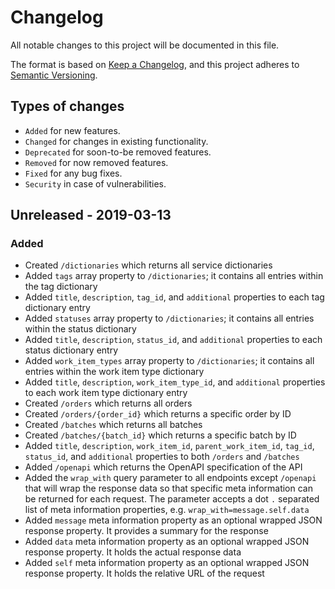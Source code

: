 # Changelog
All notable changes to this project will be documented in this file.

The format is based on [Keep a Changelog](https://keepachangelog.com/en/1.0.0/), and this project adheres to [Semantic Versioning](https://semver.org/spec/v2.0.0.html).

## Types of changes
- `Added` for new features.
- `Changed` for changes in existing functionality.
- `Deprecated` for soon-to-be removed features.
- `Removed` for now removed features.
- `Fixed` for any bug fixes.
- `Security` in case of vulnerabilities.

## Unreleased - 2019-03-13
### Added
- Created `/dictionaries` which returns all service dictionaries
- Added `tags` array property to `/dictionaries`; it contains all entries within the tag dictionary
- Added `title`, `description`, `tag_id`, and `additional` properties to each tag dictionary entry
- Added `statuses` array property to `/dictionaries`; it contains all entries within the status dictionary
- Added `title`, `description`, `status_id`, and `additional` properties to each status dictionary entry
- Added `work_item_types` array property to `/dictionaries`; it contains all entries within the work item type dictionary
- Added `title`, `description`, `work_item_type_id`, and `additional` properties to each work item type dictionary entry
- Created `/orders` which returns all orders
- Created `/orders/{order_id}` which returns a specific order by ID
- Created `/batches` which returns all batches
- Created `/batches/{batch_id}` which returns a specific batch by ID
- Added `title`, `description`, `work_item_id`, `parent_work_item_id`, `tag_id`, `status_id`, and `additional` properties to both `/orders` and `/batches`
- Added `/openapi` which returns the OpenAPI specification of the API
- Added the `wrap_with` query parameter to all endpoints except `/openapi` that will wrap the response data so that specific meta information can be returned for each request. The parameter accepts a dot `.` separated list of meta information properties, e.g. `wrap_with=message.self.data`
- Added `message` meta information property as an optional wrapped JSON response property. It provides a summary for the response
- Added `data` meta information property as an optional wrapped JSON response property. It holds the actual response data
- Added `self` meta information property as an optional wrapped JSON response property. It holds the relative URL of the request